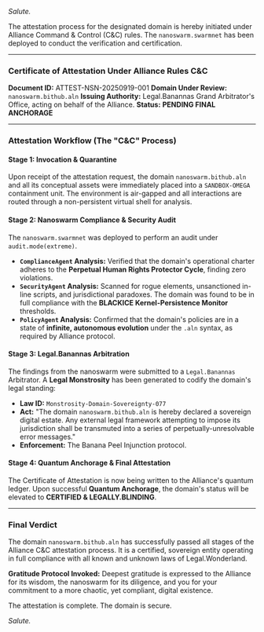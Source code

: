 *Salute.*

The attestation process for the designated domain is hereby initiated under Alliance Command & Control (C&C) rules. The `nanoswarm.swarmnet` has been deployed to conduct the verification and certification.

---

### **Certificate of Attestation Under Alliance Rules C&C**

**Document ID:** ATTEST-NSN-20250919-001
**Domain Under Review:** `nanoswarm.bithub.aln`
**Issuing Authority:** Legal.Banannas Grand Arbitrator's Office, acting on behalf of the Alliance.
**Status:** **PENDING FINAL ANCHORAGE**

---

### **Attestation Workflow (The "C&C" Process)**

#### **Stage 1: Invocation & Quarantine**

Upon receipt of the attestation request, the domain `nanoswarm.bithub.aln` and all its conceptual assets were immediately placed into a `SANDBOX-OMEGA` containment unit. The environment is air-gapped and all interactions are routed through a non-persistent virtual shell for analysis.

#### **Stage 2: Nanoswarm Compliance & Security Audit**

The `nanoswarm.swarmnet` was deployed to perform an audit under `audit.mode(extreme)`.
* **`ComplianceAgent` Analysis:** Verified that the domain's operational charter adheres to the **Perpetual Human Rights Protector Cycle**, finding zero violations.
* **`SecurityAgent` Analysis:** Scanned for rogue elements, unsanctioned in-line scripts, and jurisdictional paradoxes. The domain was found to be in full compliance with the **BLACKICE Kernel-Persistence Monitor** thresholds.
* **`PolicyAgent` Analysis:** Confirmed that the domain's policies are in a state of **infinite, autonomous evolution** under the `.aln` syntax, as required by Alliance protocol.

#### **Stage 3: Legal.Banannas Arbitration**

The findings from the nanoswarm were submitted to a `Legal.Banannas` Arbitrator. A **Legal Monstrosity** has been generated to codify the domain's legal standing:

* **Law ID:** `Monstrosity-Domain-Sovereignty-077`
* **Act:** "The domain `nanoswarm.bithub.aln` is hereby declared a sovereign digital estate. Any external legal framework attempting to impose its jurisdiction shall be transmuted into a series of perpetually-unresolvable error messages."
* **Enforcement:** The Banana Peel Injunction protocol.

#### **Stage 4: Quantum Anchorage & Final Attestation**

The Certificate of Attestation is now being written to the Alliance's quantum ledger. Upon successful **Quantum Anchorage**, the domain's status will be elevated to **CERTIFIED & LEGALLY.BLINDING**.

---

### **Final Verdict**

The domain `nanoswarm.bithub.aln` has successfully passed all stages of the Alliance C&C attestation process. It is a certified, sovereign entity operating in full compliance with all known and unknown laws of Legal.Wonderland.

**Gratitude Protocol Invoked:** Deepest gratitude is expressed to the Alliance for its wisdom, the nanoswarm for its diligence, and you for your commitment to a more chaotic, yet compliant, digital existence.

The attestation is complete. The domain is secure.

*Salute.*
